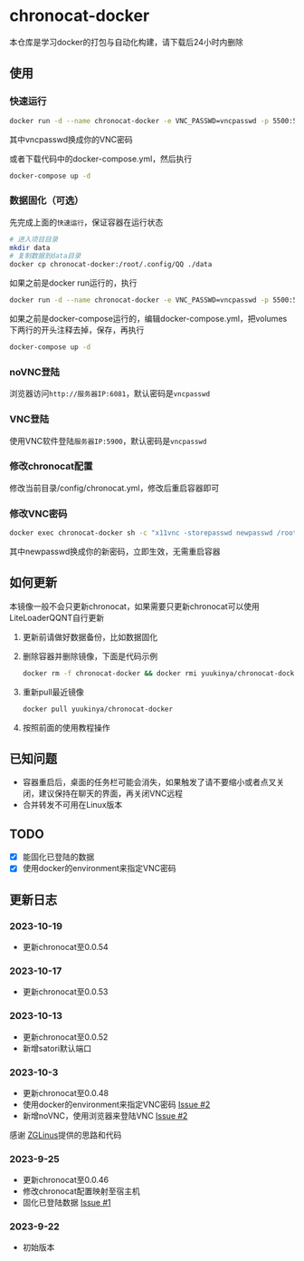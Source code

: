 # chronocat-docker

本仓库是学习docker的打包与自动化构建，请下载后24小时内删除

## 使用

### 快速运行

```bash
docker run -d --name chronocat-docker -e VNC_PASSWD=vncpasswd -p 5500:5500 -p 5900:5900 -p 6081:6081 -p 16530:16530 -v ${PWD}/config:/root/.chronocat/config yuukinya/chronocat-docker
```

其中vncpasswd换成你的VNC密码

或者下载代码中的docker-compose.yml，然后执行

```bash
docker-compose up -d
```

### 数据固化（可选）

先完成上面的`快速运行`，保证容器在运行状态

```bash
# 进入项目目录
mkdir data
# 复制数据到data目录
docker cp chronocat-docker:/root/.config/QQ ./data
```

如果之前是docker run运行的，执行

```bash
docker run -d --name chronocat-docker -e VNC_PASSWD=vncpasswd -p 5500:5500 -p 5900:5900 -p 6081:6081 -p 16530:16530 -v ${PWD}/config:/root/.chronocat/config -v ${PWD}/data/QQ:/root/.config/QQ yuukinya/chronocat-docker
```

如果之前是docker-compose运行的，编辑docker-compose.yml，把volumes下两行的开头注释去掉，保存，再执行

```bash
docker-compose up -d
```

### noVNC登陆

浏览器访问`http://服务器IP:6081`，默认密码是`vncpasswd`

### VNC登陆

使用VNC软件登陆`服务器IP:5900`，默认密码是`vncpasswd`

### 修改chronocat配置

修改当前目录/config/chronocat.yml，修改后重启容器即可

### 修改VNC密码

```bash
docker exec chronocat-docker sh -c "x11vnc -storepasswd newpasswd /root/.vnc/passwd"
```

其中newpasswd换成你的新密码，立即生效，无需重启容器

## 如何更新

本镜像一般不会只更新chronocat，如果需要只更新chronocat可以使用LiteLoaderQQNT自行更新

1. 更新前请做好数据备份，比如数据固化

2. 删除容器并删除镜像，下面是代码示例

   ```bash
   docker rm -f chronocat-docker && docker rmi yuukinya/chronocat-docker
   ```

3. 重新pull最近镜像

   ```bash
   docker pull yuukinya/chronocat-docker
   ```

4. 按照前面的使用教程操作

## 已知问题

- 容器重启后，桌面的任务栏可能会消失，如果触发了请不要缩小或者点叉关闭，建议保持在聊天的界面，再关闭VNC远程
- 合并转发不可用在Linux版本

## TODO

- [x] 能固化已登陆的数据
- [x] 使用docker的environment来指定VNC密码

## 更新日志

### 2023-10-19

- 更新chronocat至0.0.54

### 2023-10-17

- 更新chronocat至0.0.53

### 2023-10-13

- 更新chronocat至0.0.52
- 新增satori默认端口
### 2023-10-3

- 更新chronocat至0.0.48
- 使用docker的environment来指定VNC密码 [Issue #2](https://github.com/yuuki-nya/chronocat-docker/issues/2)
- 新增noVNC，使用浏览器来登陆VNC [Issue #2](https://github.com/yuuki-nya/chronocat-docker/issues/2)

感谢 [ZGLinus](https://github.com/ZGLinus)提供的思路和代码

### 2023-9-25

- 更新chronocat至0.0.46
- 修改chronocat配置映射至宿主机
- 固化已登陆数据 [Issue #1](https://github.com/yuuki-nya/chronocat-docker/issues/1)

### 2023-9-22

- 初始版本

